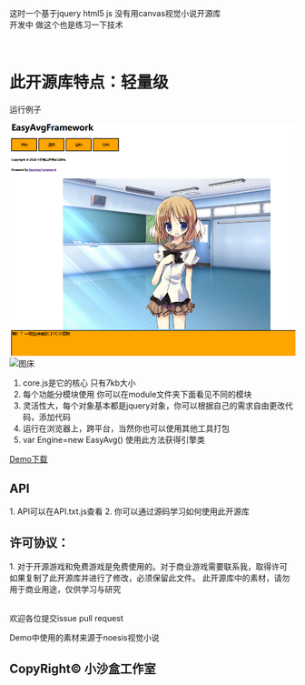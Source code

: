 这时一个基于jquery html5 js 没有用canvas视觉小说开源库
<br>开发中 做这个也是练习一下技术 

<br><h1>此开源库特点：轻量级</h1>
运行例子

<img src="example.png" alt="例子">
<img src="https://s3.ax1x.com/2021/01/29/yiA4pt.png" alt="图床">

1. core.js是它的核心 只有7kb大小
2. 每个功能分模块使用 你可以在module文件夹下面看见不同的模块
3. 灵活性大，每个对象基本都是jquery对象，你可以根据自己的需求自由更改代码，添加代码
4. 运行在浏览器上，跨平台，当然你也可以使用其他工具打包
5. var Engine=new EasyAvg() 使用此方法获得引擎类

<a target="_blank" href="https://github.com/little-game-and-simple-software/EasyAvgFrameWork/releases/download/0.01_demo/EasyAvgFrameWork.zip" >Demo下载</a>

<h2>API</h2>
1. API可以在API.txt.js查看
2. 你可以通过源码学习如何使用此开源库

<br>
<h2>许可协议：</h2>
1. 
对于开源游戏和免费游戏是免费使用的。对于商业游戏需要联系我，取得许可
<br>如果复制了此开源库并进行了修改，必须保留此文件。
此开源库中的素材，请勿用于商业用途，仅供学习与研究

<br>欢迎各位提交issue pull request

Demo中使用的素材来源于noesis视觉小说<br>
<h2>CopyRight© 小沙盒工作室</h2>